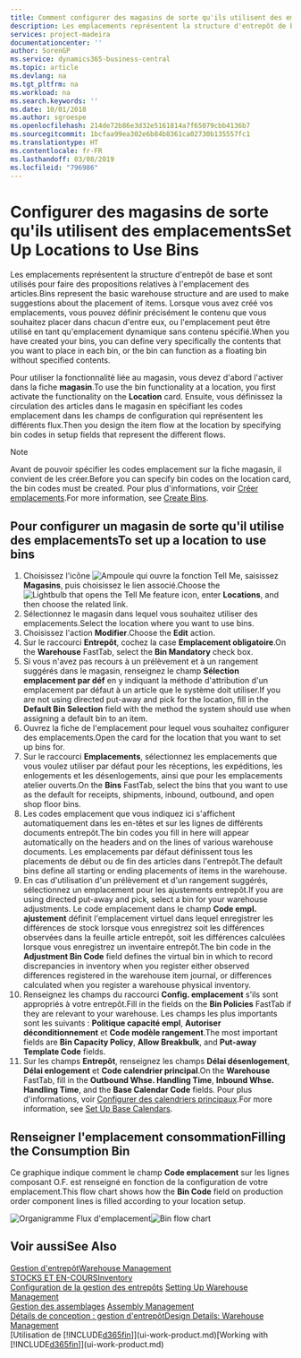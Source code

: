 ```yaml
---
title: Comment configurer des magasins de sorte qu'ils utilisent des emplacements | Microsoft Docs
description: Les emplacements représentent la structure d'entrepôt de base et sont utilisés pour faire des propositions relatives à l'emplacement des articles. Lorsque vous avez créé vos emplacements, vous pouvez définir précisément le contenu que vous souhaitez placer dans chacun d'entre eux, ou l'emplacement peut être utilisé en tant qu'emplacement dynamique sans contenu spécifié.
services: project-madeira
documentationcenter: ''
author: SorenGP
ms.service: dynamics365-business-central
ms.topic: article
ms.devlang: na
ms.tgt_pltfrm: na
ms.workload: na
ms.search.keywords: ''
ms.date: 10/01/2018
ms.author: sgroespe
ms.openlocfilehash: 214de72b86e3d32e5161814a7f65079cbb4136b7
ms.sourcegitcommit: 1bcfaa99ea302e6b84b8361ca02730b135557fc1
ms.translationtype: HT
ms.contentlocale: fr-FR
ms.lasthandoff: 03/08/2019
ms.locfileid: "796986"
---
```

# <a name="set-up-locations-to-use-bins"></a><span data-ttu-id="e89a0-104">Configurer des magasins de sorte qu'ils utilisent des emplacements</span><span class="sxs-lookup"><span data-stu-id="e89a0-104">Set Up Locations to Use Bins</span></span>
<span data-ttu-id="e89a0-105">Les emplacements représentent la structure d'entrepôt de base et sont utilisés pour faire des propositions relatives à l'emplacement des articles.</span><span class="sxs-lookup"><span data-stu-id="e89a0-105">Bins represent the basic warehouse structure and are used to make suggestions about the placement of items.</span></span> <span data-ttu-id="e89a0-106">Lorsque vous avez créé vos emplacements, vous pouvez définir précisément le contenu que vous souhaitez placer dans chacun d'entre eux, ou l'emplacement peut être utilisé en tant qu'emplacement dynamique sans contenu spécifié.</span><span class="sxs-lookup"><span data-stu-id="e89a0-106">When you have created your bins, you can define very specifically the contents that you want to place in each bin, or the bin can function as a floating bin without specified contents.</span></span>  

<span data-ttu-id="e89a0-107">Pour utiliser la fonctionnalité liée au magasin, vous devez d'abord l'activer dans la fiche **magasin**.</span><span class="sxs-lookup"><span data-stu-id="e89a0-107">To use the bin functionality at a location, you first activate the functionality on the **Location** card.</span></span> <span data-ttu-id="e89a0-108">Ensuite, vous définissez la circulation des articles dans le magasin en spécifiant les codes emplacement dans les champs de configuration qui représentent les différents flux.</span><span class="sxs-lookup"><span data-stu-id="e89a0-108">Then you design the item flow at the location by specifying bin codes in setup fields that represent the different flows.</span></span>  

> [!NOTE]  
>  <span data-ttu-id="e89a0-109">Avant de pouvoir spécifier les codes emplacement sur la fiche magasin, il convient de les créer.</span><span class="sxs-lookup"><span data-stu-id="e89a0-109">Before you can specify bin codes on the location card, the bin codes must be created.</span></span> <span data-ttu-id="e89a0-110">Pour plus d'informations, voir [Créer emplacements](warehouse-how-to-create-individual-bins.md).</span><span class="sxs-lookup"><span data-stu-id="e89a0-110">For more information, see [Create Bins](warehouse-how-to-create-individual-bins.md).</span></span>  

## <a name="to-set-up-a-location-to-use-bins"></a><span data-ttu-id="e89a0-111">Pour configurer un magasin de sorte qu'il utilise des emplacements</span><span class="sxs-lookup"><span data-stu-id="e89a0-111">To set up a location to use bins</span></span>  
1.  <span data-ttu-id="e89a0-112">Choisissez l'icône ![Ampoule qui ouvre la fonction Tell Me](media/ui-search/search_small.png "Dites-moi ce que vous voulez faire"), saisissez **Magasins**, puis choisissez le lien associé.</span><span class="sxs-lookup"><span data-stu-id="e89a0-112">Choose the ![Lightbulb that opens the Tell Me feature](media/ui-search/search_small.png "Tell me what you want to do") icon, enter **Locations**, and then choose the related link.</span></span>  
2.  <span data-ttu-id="e89a0-113">Sélectionnez le magasin dans lequel vous souhaitez utiliser des emplacements.</span><span class="sxs-lookup"><span data-stu-id="e89a0-113">Select the location where you want to use bins.</span></span>  
3.  <span data-ttu-id="e89a0-114">Choisissez l'action **Modifier**.</span><span class="sxs-lookup"><span data-stu-id="e89a0-114">Choose the **Edit** action.</span></span>  
4.  <span data-ttu-id="e89a0-115">Sur le raccourci **Entrepôt**, cochez la case **Emplacement obligatoire**.</span><span class="sxs-lookup"><span data-stu-id="e89a0-115">On the **Warehouse** FastTab, select the **Bin Mandatory** check box.</span></span>  
5.  <span data-ttu-id="e89a0-116">Si vous n'avez pas recours à un prélèvement et à un rangement suggérés dans le magasin, renseignez le champ **Sélection emplacement par déf** en y indiquant la méthode d'attribution d'un emplacement par défaut à un article que le système doit utiliser.</span><span class="sxs-lookup"><span data-stu-id="e89a0-116">If you are not using directed put-away and pick for the location, fill in the **Default Bin Selection** field with the method the system should use when assigning a default bin to an item.</span></span>  
6.  <span data-ttu-id="e89a0-117">Ouvrez la fiche de l'emplacement pour lequel vous souhaitez configurer des emplacements.</span><span class="sxs-lookup"><span data-stu-id="e89a0-117">Open the card for the location that you want to set up bins for.</span></span>
7.  <span data-ttu-id="e89a0-118">Sur le raccourci **Emplacements**, sélectionnez les emplacements que vous voulez utiliser par défaut pour les réceptions, les expéditions, les enlogements et les désenlogements, ainsi que pour les emplacements atelier ouverts.</span><span class="sxs-lookup"><span data-stu-id="e89a0-118">On the **Bins** FastTab, select the bins that you want to use as the default for receipts, shipments, inbound, outbound, and open shop floor bins.</span></span>  
8.  <span data-ttu-id="e89a0-119">Les codes emplacement que vous indiquez ici s'affichent automatiquement dans les en-têtes et sur les lignes de différents documents entrepôt.</span><span class="sxs-lookup"><span data-stu-id="e89a0-119">The bin codes you fill in here will appear automatically on the headers and on the lines of various warehouse documents.</span></span> <span data-ttu-id="e89a0-120">Les emplacements par défaut définissent tous les placements de début ou de fin des articles dans l'entrepôt.</span><span class="sxs-lookup"><span data-stu-id="e89a0-120">The default bins define all starting or ending placements of items in the warehouse.</span></span>  
9.  <span data-ttu-id="e89a0-121">En cas d'utilisation d'un prélèvement et d'un rangement suggérés, sélectionnez un emplacement pour les ajustements entrepôt.</span><span class="sxs-lookup"><span data-stu-id="e89a0-121">If you are using directed put-away and pick, select a bin for your warehouse adjustments.</span></span> <span data-ttu-id="e89a0-122">Le code emplacement dans le champ **Code empl. ajustement** définit l'emplacement virtuel dans lequel enregistrer les différences de stock lorsque vous enregistrez soit les différences observées dans la feuille article entrepôt, soit les différences calculées lorsque vous enregistrez un inventaire entrepôt.</span><span class="sxs-lookup"><span data-stu-id="e89a0-122">The bin code in the **Adjustment Bin Code** field defines the virtual bin in which to record discrepancies in inventory when you register either observed differences registered in the warehouse item journal, or differences calculated when you register a warehouse physical inventory.</span></span>  
10. <span data-ttu-id="e89a0-123">Renseignez les champs du raccourci **Config. emplacement** s'ils sont appropriés à votre entrepôt.</span><span class="sxs-lookup"><span data-stu-id="e89a0-123">Fill in the fields on the **Bin Policies** FastTab if they are relevant to your warehouse.</span></span> <span data-ttu-id="e89a0-124">Les champs les plus importants sont les suivants : **Politique capacité empl**, **Autoriser déconditionnement** et **Code modèle rangement**.</span><span class="sxs-lookup"><span data-stu-id="e89a0-124">The most important fields are **Bin Capacity Policy**, **Allow Breakbulk**, and **Put-away Template Code** fields.</span></span>  
11. <span data-ttu-id="e89a0-125">Sur les champs **Entrepôt**, renseignez les champs **Délai désenlogement**, **Délai enlogement** et **Code calendrier principal**.</span><span class="sxs-lookup"><span data-stu-id="e89a0-125">On the **Warehouse** FastTab, fill in the **Outbound Whse. Handling Time**, **Inbound Whse. Handling Time**, and the **Base Calendar Code** fields.</span></span> <span data-ttu-id="e89a0-126">Pour plus d'informations, voir [Configurer des calendriers principaux](across-how-to-assign-base-calendars.md).</span><span class="sxs-lookup"><span data-stu-id="e89a0-126">For more information, see [Set Up Base Calendars](across-how-to-assign-base-calendars.md).</span></span>

## <a name="filling-the-consumption-bin"></a><span data-ttu-id="e89a0-127">Renseigner l'emplacement consommation</span><span class="sxs-lookup"><span data-stu-id="e89a0-127">Filling the Consumption Bin</span></span>
<span data-ttu-id="e89a0-128">Ce graphique indique comment le champ **Code emplacement** sur les lignes composant O.F. est renseigné en fonction de la configuration de votre emplacement.</span><span class="sxs-lookup"><span data-stu-id="e89a0-128">This flow chart shows how the **Bin Code** field on production order component lines is filled according to your location setup.</span></span>

<span data-ttu-id="e89a0-129">![Organigramme Flux d'emplacement](media/binflow.png "BinFlow")</span><span class="sxs-lookup"><span data-stu-id="e89a0-129">![Bin flow chart](media/binflow.png "BinFlow")</span></span>  

## <a name="see-also"></a><span data-ttu-id="e89a0-130">Voir aussi</span><span class="sxs-lookup"><span data-stu-id="e89a0-130">See Also</span></span>
[<span data-ttu-id="e89a0-131">Gestion d'entrepôt</span><span class="sxs-lookup"><span data-stu-id="e89a0-131">Warehouse Management</span></span>](warehouse-manage-warehouse.md)  
[<span data-ttu-id="e89a0-132">STOCKS ET EN-COURS</span><span class="sxs-lookup"><span data-stu-id="e89a0-132">Inventory</span></span>](inventory-manage-inventory.md)  
<span data-ttu-id="e89a0-133">[Configuration de la gestion des entrepôts](warehouse-setup-warehouse.md)   </span><span class="sxs-lookup"><span data-stu-id="e89a0-133">[Setting Up Warehouse Management](warehouse-setup-warehouse.md)   </span></span>  
<span data-ttu-id="e89a0-134">[Gestion des assemblages](assembly-assemble-items.md)  </span><span class="sxs-lookup"><span data-stu-id="e89a0-134">[Assembly Management](assembly-assemble-items.md)  </span></span>  
[<span data-ttu-id="e89a0-135">Détails de conception : gestion d'entrepôt</span><span class="sxs-lookup"><span data-stu-id="e89a0-135">Design Details: Warehouse Management</span></span>](design-details-warehouse-management.md)  
<span data-ttu-id="e89a0-136">[Utilisation de [!INCLUDE[d365fin](includes/d365fin_md.md)]](ui-work-product.md)</span><span class="sxs-lookup"><span data-stu-id="e89a0-136">[Working with [!INCLUDE[d365fin](includes/d365fin_md.md)]](ui-work-product.md)</span></span>
